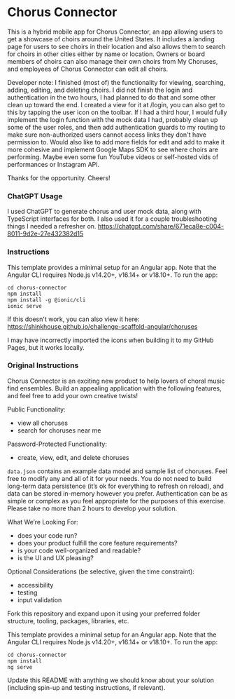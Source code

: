 # Chorus Connector

This is a hybrid mobile app for Chorus Connector, an app allowing users to get a showcase of choirs around the United States. It includes a landing page for users to see choirs in their location and also allows them to search for choirs in other cities either by name or location. Owners or board members of choirs can also manage their own choirs from My Choruses, and employees of Chorus Connector can edit all choirs.

Developer note: I finished (most of) the functionality for viewing, searching, adding, editing, and deleting choirs. I did not finish the login and authentication in the two hours, I had planned to do that and some other clean up toward the end. I created a view for it at /login, you can also get to this by tapping the user icon on the toolbar. If I had a third hour, I would fully implement the login function with the mock data I had, probably clean up some of the user roles, and then add authentication guards to my routing to make sure non-authorized users cannot access links they don't have permission to. Would also like to add more fields for edit and add to make it more cohesive and implement Google Maps SDK to see where choirs are performing. Maybe even some fun YouTube videos or self-hosted vids of performances or Instagram API. 

Thanks for the opportunity. Cheers!
### ChatGPT Usage
I used ChatGPT to generate chorus and user mock data, along with TypeScript interfaces for both. I also used it for a couple troubleshooting things I needed a refresher on.
https://chatgpt.com/share/671eca8e-c004-8011-9d2e-27e432382d15

### Instructions
This template provides a minimal setup for an Angular app. Note that the Angular CLI requires Node.js v14.20+, v16.14+ or v18.10+. To run the app:
```
cd chorus-connector
npm install
npm install -g @ionic/cli
ionic serve
```


If this doesn't work, you can also view it here:
https://shinkhouse.github.io/challenge-scaffold-angular/choruses

I may have incorrectly imported the icons when building it to my GitHub Pages, but it works locally.

### Original Instructions

Chorus Connector is an exciting new product to help lovers of choral music find ensembles. Build an appealing application with the following features, and feel free to add your own creative twists!

Public Functionality:
- view all choruses
- search for choruses near me

Password-Protected Functionality:
- create, view, edit, and delete choruses

`data.json` contains an example data model and sample list of choruses. Feel free to modify any and all of it for your needs. You do not need to build long-term data persistence (it’s ok for everything to refresh on reload), and data can be stored in-memory however you prefer. 
Authentication can be as simple or complex as you feel appropriate for the purposes of this exercise.
Please take no more than 2 hours to develop your solution.

What We’re Looking For:
- does your code run?
- does your product fulfill the core feature requirements?
- is your code well-organized and readable?
- is the UI and UX pleasing?

Optional Considerations (be selective, given the time constraint):
- accessibility
- testing
- input validation

Fork this repository and expand upon it using your preferred folder structure, tooling, packages, libraries, etc.

This template provides a minimal setup for an Angular app. Note that the Angular CLI requires Node.js v14.20+, v16.14+ or v18.10+. To run the app:
```
cd chorus-connector
npm install
ng serve
```
Update this README with anything we should know about your solution (including spin-up and testing instructions, if relevant).